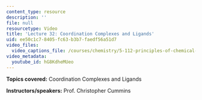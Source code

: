 ```yaml
---
content_type: resource
description: ''
file: null
resourcetype: Video
title: 'Lecture 32: Coordination Complexes and Ligands'
uid: ee50c1c7-8405-fc63-b3b7-faedf56a51d7
video_files:
  video_captions_file: /courses/chemistry/5-112-principles-of-chemical-science-fall-2005/video-lectures/lecture-32-coordination-complexes-and-ligands/hG8KdheMUeo.vtt
video_metadata:
  youtube_id: hG8KdheMUeo
---
```


**Topics covered:** Coordination Complexes and Ligands

**Instructors/speakers:** Prof. Christopher Cummins